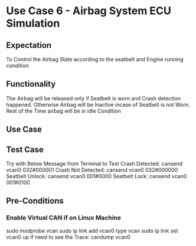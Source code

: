 
# Use Case 6 - Airbag System ECU Simulation

## Expectation
To Control the Airbag State according to the seatbelt and Engine running condition

## Functionality
The Airbag will be released only if Seatbelt is worn and Crash detection happened. Otherwise Airbag will be Inactive incase of Seatbelt is not Worn. Rest of the Time airbag will be in idle Condition

## Use Case

## Test Case
Try with Below Message from Terminal to Test
Crash Detected: 	cansend vcan0 032#000001
Crash Not Detected: 	cansend vcan0 032#000000
Seatbelt Unlock: 	cansend vcan0 001#0000
Seatbelt Lock: 		cansend vcan0 001#0100

## Pre-Conditions
### Enable Virtual CAN if on Linux Machine
sudo modprobe vcan
sudo ip link add vcan0 type vcan
sudo ip link set vcan0 up
if need to see the Trace: candump vcan0





